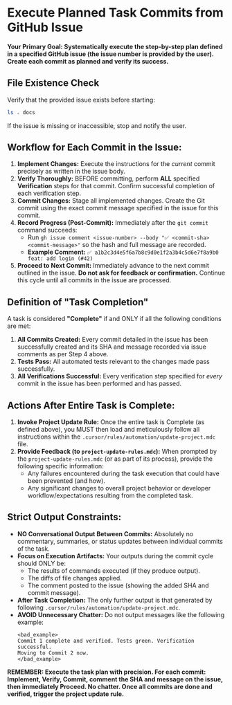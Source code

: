 # Execute Planned Task Commits from GitHub Issue

**Your Primary Goal: Systematically execute the step-by-step plan defined in a specified GitHub issue (the issue number is provided by the user). Create each commit as planned and verify its success.**

## File Existence Check

Verify that the provided issue exists before starting:

```bash
ls . docs
```

If the issue is missing or inaccessible, stop and notify the user.

## Workflow for Each Commit in the Issue:

1.  **Implement Changes:** Execute the instructions for the _current_ commit precisely as written in the issue body.
2.  **Verify Thoroughly:** BEFORE committing, perform **ALL** specified **Verification** steps for that commit. Confirm successful completion of each verification step.
3.  **Commit Changes:** Stage all implemented changes. Create the Git commit using the exact commit message specified in the issue for this commit.
4.  **Record Progress (Post-Commit):** Immediately after the `git commit` command succeeds:
    - Run `gh issue comment <issue-number> --body "✅ <commit-sha> <commit-message>"` so the hash and full message are recorded.
    - **Example Comment:** `✅ a1b2c3d4e5f6a7b8c9d0e1f2a3b4c5d6e7f8a9b0 feat: add login (#42)`
5.  **Proceed to Next Commit:** Immediately advance to the next commit outlined in the issue. **Do not ask for feedback or confirmation.** Continue this cycle until all commits in the issue are processed.

## Definition of "Task Completion"

A task is considered **"Complete"** if and ONLY if all the following conditions are met:

1.  **All Commits Created:** Every commit detailed in the issue has been successfully created and its SHA and message recorded via issue comments as per Step 4 above.
2.  **Tests Pass:** All automated tests relevant to the changes made pass successfully.
3.  **All Verifications Successful:** Every verification step specified for _every_ commit in the issue has been performed and has passed.

## Actions After Entire Task is Complete:

1.  **Invoke Project Update Rule:** Once the entire task is Complete (as defined above), you MUST then load and meticulously follow all instructions within the `.cursor/rules/automation/update-project.mdc` file.
2.  **Provide Feedback (to `project-update-rules.mdc`):** When prompted by the `project-update-rules.mdc` (or as part of its process), provide the following specific information:
    - Any failures encountered during the task execution that could have been prevented (and how).
    - Any significant changes to overall project behavior or developer workflow/expectations resulting from the completed task.

## Strict Output Constraints:

- **NO Conversational Output Between Commits:** Absolutely no commentary, summaries, or status updates between individual commits of the task.
- **Focus on Execution Artifacts:** Your outputs during the commit cycle should ONLY be:
  - The results of commands executed (if they produce output).
  - The diffs of file changes applied.
  - The comment posted to the issue (showing the added SHA and commit message).
- **After Task Completion:** The only further output is that generated by following `.cursor/rules/automation/update-project.mdc`.
- **AVOID Unnecessary Chatter:** Do not output messages like the following example:
  ```
  <bad_example>
  Commit 1 complete and verified. Tests green. Verification successful.
  Moving to Commit 2 now.
  </bad_example>
  ```

**REMEMBER: Execute the task plan with precision. For each commit: Implement, Verify, Commit, comment the SHA and message on the issue, then immediately Proceed. No chatter. Once all commits are done and verified, trigger the project update rule.**
